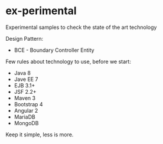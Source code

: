 # ex-perimental
Experimental samples to check the state of the art technology 

Design Pattern:
- BCE - Boundary Controller Entity

Few rules about technology to use, before we start:
- Java 8
- Jave EE 7
- EJB 3.1+
- JSF 2.2+
- Maven 3
- Bootstrap 4
- Angular 2
- MariaDB
- MongoDB

Keep it simple, less is more.
